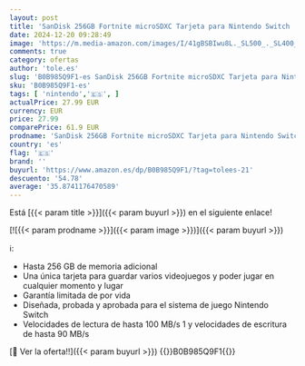 ```yaml
---
layout: post
title: 'SanDisk 256GB Fortnite microSDXC Tarjeta para Nintendo Switch  Tarjeta de memoria con licencia de Nintendo'
date: 2024-12-20 09:28:49
image: 'https://m.media-amazon.com/images/I/41gBSBIwu8L._SL500_._SL400_.jpg'
comments: true
category: ofertas
author: 'tole.es'
slug: 'B0B985Q9F1-es SanDisk 256GB Fortnite microSDXC Tarjeta para Nintendo...'
sku: 'B0B985Q9F1-es'
tags: [ 'nintendo','🇪🇸', ]
actualPrice: 27.99 EUR
currency: EUR
price: 27.99
comparePrice: 61.9 EUR
prodname: 'SanDisk 256GB Fortnite microSDXC Tarjeta para Nintendo Switch  Tarjeta de memoria con licencia de Nintendo'
country: 'es'
flag: '🇪🇸'
brand: ''
buyurl: 'https://www.amazon.es/dp/B0B985Q9F1/?tag=tolees-21'
descuento: '54.78'
average: '35.8741176470589'
---
```


Está [{{< param title >}}]({{< param buyurl >}}) en el siguiente enlace!

[![{{< param prodname >}}]({{< param image >}})]({{< param buyurl >}})

ℹ️:

- Hasta 256 GB de memoria adicional
- Una única tarjeta para guardar varios videojuegos y poder jugar en cualquier momento y lugar
- Garantía limitada de por vida
- Diseñada, probada y aprobada para el sistema de juego Nintendo Switch
- Velocidades de lectura de hasta 100 MB/s 1 y velocidades de escritura de hasta 90 MB/s

[🛒 Ver la oferta!!]({{< param buyurl >}})
{{<world>}}B0B985Q9F1{{</world>}}
